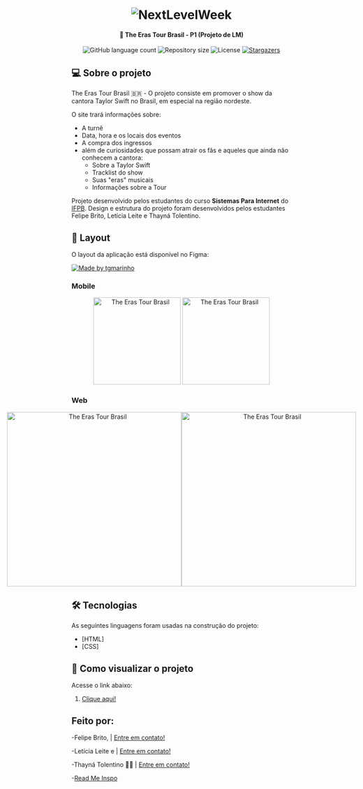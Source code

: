 <h1 align="center">
    <img alt="NextLevelWeek" title="#NextLevelWeek" src="./imgs/home-page.png" />
</h1>

<h4 align="center"> 
	🚀 The Eras Tour Brasil - P1 (Projeto de LM)
</h4>

<p align="center">
  <img alt="GitHub language count" src="https://img.shields.io/github/languages/count/thaynarlt/SiteTheErasTourBrasil-P1">

  <img alt="Repository size" src="https://img.shields.io/github/repo-size/thaynarlt/SiteTheErasTourBrasil-P1">

  <img alt="License" src="https://img.shields.io/badge/license-MIT-brightgreen">
   <a href="https://github.com/tgmarinho/nlw1/stargazers">
    <img alt="Stargazers" src="https://img.shields.io/github/stars/thaynarlt/SiteTheErasTourBrasil-P1?style=social">
  </a>
</p>

## 💻 Sobre o projeto

The Eras Tour Brasil 🇧🇷 - O projeto consiste em promover o show da cantora Taylor Swift no Brasil, em especial na região nordeste.

O site trará informações sobre:

- A turnê
- Data, hora e os locais dos eventos
- A compra dos ingressos
- além de curiosidades que possam atrair os fãs e aqueles que ainda não conhecem a cantora:
  - Sobre a Taylor Swift
  - Tracklist do show
  - Suas "eras" musicais
  - Informações sobre a Tour

Projeto desenvolvido pelos estudantes do curso **Sistemas Para Internet** do [IFPB](https://www.ifpb.edu.br).
Design e estrutura do projeto foram desenvolvidos pelos estudantes Felipe Brito, Letícia Leite e Thayná Tolentino.

## 🎨 Layout

O layout da aplicação está disponível no Figma:

<a href="https://www.figma.com/community/file/1245164096110748782/The-Eras-Tour-Brasil">
  <img alt="Made by tgmarinho" src="https://img.shields.io/badge/Acessar%20Layout%20-Figma-%2304D361">
</a>

### Mobile

<p align="center">
  <img alt="The Eras Tour Brasil" title="The Eras Tour Brasil" src="./imgs/mobile-pgprincipal.png" width="200px">

  <img alt="The Eras Tour Brasil" title="The Eras Tour Brasil" src="./imgs/paraiba-mobile.png" width="200px">
</p>

### Web

<p align="center" style="display: flex; align-items: flex-start; justify-content: center;">
  <img alt="The Eras Tour Brasil" title="The Eras Tour Brasil" src="./imgs/home-page.png" width="400px">

  <img alt="The Eras Tour Brasil" title="Comprar Ingresso PB" src="./imgs/paraiba-home.png" width="400px">
</p>

## 🛠 Tecnologias

As seguintes linguagens foram usadas na construção do projeto:

- [HTML]
- [CSS]

## 🚀 Como visualizar o projeto

Acesse o link abaixo:

1. [Clique aqui!](https://thaynarlt.github.io/SiteTheErasTourBrasil-P1/index.html)

## Feito por:

-Felipe Brito, | [Entre em contato!](https://www.linkedin.com/in/felipe-de-brito-lira-cavalcante-73a777272/)

-Letícia Leite e | [Entre em contato!](https://github.com/l-e-t-i-c-i-a)

-Thayná Tolentino 👋🏽 | [Entre em contato!](https://www.linkedin.com/in/thaynarlt/)

-[Read Me Inspo](https://github.com/tgmarinho/Ecoleta/blob/master/README.md)
